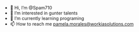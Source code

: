 - 👋 Hi, I’m @Spam710
- 👀 I’m interested in gunter talents
- 🌱 I’m currently learning programing
- 📫 How to reach me pamela.morales@workiasolutions.com

<!---
Spam710/Spam710 is a ✨ special ✨ repository because its `README.md` (this file) appears on your GitHub profile.
You can click the Preview link to take a look at your changes.
--->
